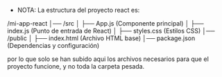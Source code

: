 * NOTA: La estructura del proyecto react es:

/mi-app-react
│── /src
│   ├── App.js         (Componente principal)
│   ├── index.js       (Punto de entrada de React)
│   ├── styles.css     (Estilos CSS)
│── /public
│   ├── index.html     (Archivo HTML base)
│── package.json       (Dependencias y configuración)

por lo que solo se han subido aqui los archivos necesarios para que el proyecto funcione, y no toda la carpeta pesada.
